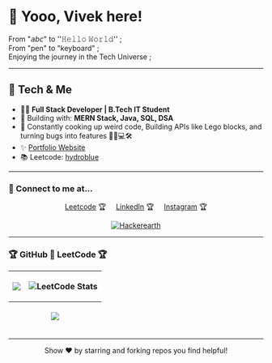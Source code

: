 # 👋 Yooo, Vivek here!

From "𝘢𝘣𝘤" to ''𝙷𝚎𝚕𝚕𝚘 𝚆𝚘𝚛𝚕𝚍'' ; <br/>
From "pen" to "keyboard" ; <br/>
Enjoying the journey in the Tech Universe ;


---

## 🚀 Tech & Me

<!--  <img src="https://media.giphy.com/media/hvRJCLFzcasrR4ia7z/giphy.gif" align="center" width="200"/> &nbsp;&nbsp;&nbsp;&nbsp; -->
- 👨‍💻 **Full Stack Developer | B.Tech IT Student**
- 🚀 Building with: **MERN Stack, Java, SQL, DSA**
- 🌱 Constantly cooking up weird code, Building APIs like Lego blocks, and turning bugs into features 😮‍💨💻🛠️
- ✨ [Portfolio Website](https://hydrobluee.github.io/portfolio/)
- 📚 Leetcode: [hydroblue](https://leetcode.com/hydroblue/)

---

<!--
Here are a few things about me:
- 👨‍💻 **Full Stack Developer | B.Tech IT Student**
- 🚀 Building with: **MERN Stack, Java, SQL, DSA**
- ✨ [Portfolio Website](https://vvek17.github.io/portfolio/)
- 📚 Leetcode: [vVek17](https://leetcode.com/vVek17/)
- 🌱 Always exploring new tech, creative code, and design
- 🎨 I paint for fun & 🍳 enjoy cooking new recipes
- 📫 How to reach me:  
      <a href="https://www.linkedin.com/in/vvek17/" rel="nofollow">LinkedIn Profile</a>  
      <a href="mailto:vivek17102005@gmail.com">Email</a>
- 🔗 Socials:  
      <a href="https://www.instagram.com/hydro.bluee/" rel="nofollow">Instagram</a> • 
      <a href="https://vvek17.github.io/portfolio/" rel="nofollow">Portfolio</a>
-->

### 💌 Connect to me at...

<p align="center">
<a href="https://leetcode.com/vVek17/" rel="nofollow">Leetcode</a> 🏆
&nbsp;&nbsp;&nbsp;&nbsp;<a href="https://www.linkedin.com/in/vvek17/" rel="nofollow">LinkedIn</a> 🏆
&nbsp;&nbsp;&nbsp;&nbsp;<a href="https://www.instagram.com/hydro.bluee/" rel="nofollow">Instagram</a> 🏆
</p>

<!-- Gree Dot animation-->
<div align="center">
      <a  href="https://github.com/MAZHARMIK/Interview_DS_Algo/blob/master/github-user-contribution.svg" rel="nofollow"><img       src="https://github.com/MAZHARMIK/Interview_DS_Algo/blob/master/github-user-contribution.svg" alt="Hackerearth" data-canonical-src="https://github.com/MAZHARMIK/Interview_DS_Algo/blob/master/github-user-contribution.svg" style="max-width:100%;"></a>
</div>

---

### 🏆 GitHub 🤍 LeetCode 🏆

<table>
      <thead>
            <tr>
                  <th>
                        <p align="center">
                              <img src="https://github-readme-stats.vercel.app/api?username=hydrobluee&show_icons=true&theme=radical">
                        </p>
                  </th>
                  <th>
                        <p align="center">
                              <img src="https://leetcard.jacoblin.cool/hydroblue?theme=dark&font=Baloo+Bhai&ext=contest&border=1&animation=true" alt="LeetCode Stats">
                        </p>
                  </th>
            </tr>
            <tr>
                  <th colspan="2">
                        <p align="center">
                              <img src="https://github-readme-streak-stats.herokuapp.com/?user=hydrobluee">
                        </p>
                  </th>
            </tr>
      </thead>
</table>

<!--
<p align="center">
  <img src="https://github-readme-stats.vercel.app/api/top-langs/?username=vVek17&layout=compact&theme=gradient&bg_color=1e1e2f,23243f,2a2d4d,3c366b&title_color=ff79c6&text_color=8be9fd&border_radius=16">
</p>
-->

---

<p align="center">Show ❤️ by starring and forking repos you find helpful!</p>
